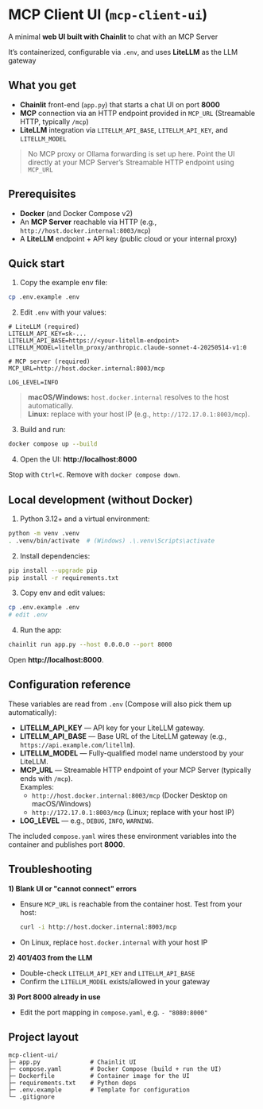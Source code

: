 # MCP Client UI (`mcp-client-ui`)

A minimal **web UI built with Chainlit** to chat with an MCP Server

It’s containerized, configurable via `.env`, and uses **LiteLLM** as the LLM gateway

## What you get

- **Chainlit** front-end (`app.py`) that starts a chat UI on port **8000**
- **MCP** connection via an HTTP endpoint provided in `MCP_URL` (Streamable HTTP, typically `/mcp`)
- **LiteLLM** integration via `LITELLM_API_BASE`, `LITELLM_API_KEY`, and `LITELLM_MODEL`

> No MCP proxy or Ollama forwarding is set up here. Point the UI directly at your MCP Server’s Streamable HTTP endpoint using `MCP_URL`

## Prerequisites

- **Docker** (and Docker Compose v2)
- An **MCP Server** reachable via HTTP (e.g., `http://host.docker.internal:8003/mcp`)
- A **LiteLLM** endpoint + API key (public cloud or your internal proxy)

## Quick start

1) Copy the example env file:
```bash
cp .env.example .env
```

2) Edit `.env` with your values:
```dotenv
# LiteLLM (required)
LITELLM_API_KEY=sk-...
LITELLM_API_BASE=https://<your-litellm-endpoint>
LITELLM_MODEL=litellm_proxy/anthropic.claude-sonnet-4-20250514-v1:0

# MCP server (required)
MCP_URL=http://host.docker.internal:8003/mcp

LOG_LEVEL=INFO
```

> **macOS/Windows:** `host.docker.internal` resolves to the host automatically.  
> **Linux:** replace with your host IP (e.g., `http://172.17.0.1:8003/mcp`).

3) Build and run:
```bash
docker compose up --build
```

4) Open the UI: **http://localhost:8000**

Stop with `Ctrl+C`. Remove with `docker compose down`.

## Local development (without Docker)

1) Python 3.12+ and a virtual environment:
```bash
python -m venv .venv
. .venv/bin/activate  # (Windows) .\.venv\Scripts\activate
```

2) Install dependencies:
```bash
pip install --upgrade pip
pip install -r requirements.txt
```

3) Copy env and edit values:
```bash
cp .env.example .env
# edit .env
```

4) Run the app:
```bash
chainlit run app.py --host 0.0.0.0 --port 8000
```

Open **http://localhost:8000**.

## Configuration reference

These variables are read from `.env` (Compose will also pick them up automatically):

- **LITELLM_API_KEY** — API key for your LiteLLM gateway.
- **LITELLM_API_BASE** — Base URL of the LiteLLM gateway (e.g., `https://api.example.com/litellm`).
- **LITELLM_MODEL** — Fully-qualified model name understood by your LiteLLM.
- **MCP_URL** — Streamable HTTP endpoint of your MCP Server (typically ends with `/mcp`).  
  Examples:
  - `http://host.docker.internal:8003/mcp` (Docker Desktop on macOS/Windows)
  - `http://172.17.0.1:8003/mcp` (Linux; replace with your host IP)
- **LOG_LEVEL** — e.g., `DEBUG`, `INFO`, `WARNING`.

The included `compose.yaml` wires these environment variables into the container and publishes port **8000**.

## Troubleshooting

**1) Blank UI or "cannot connect" errors**  
- Ensure `MCP_URL` is reachable from the container host. Test from your host:
  ```bash
  curl -i http://host.docker.internal:8003/mcp
  ```
- On Linux, replace `host.docker.internal` with your host IP

**2) 401/403 from the LLM**  
- Double-check `LITELLM_API_KEY` and `LITELLM_API_BASE`
- Confirm the `LITELLM_MODEL` exists/allowed in your gateway

**3) Port 8000 already in use**  
- Edit the port mapping in `compose.yaml`, e.g. `- "8080:8000"`

## Project layout

```
mcp-client-ui/
├─ app.py              # Chainlit UI
├─ compose.yaml        # Docker Compose (build + run the UI)
├─ Dockerfile          # Container image for the UI
├─ requirements.txt    # Python deps
├─ .env.example        # Template for configuration
└─ .gitignore
```